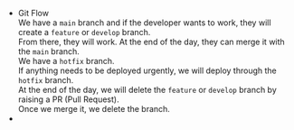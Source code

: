 * Git Flow  
  We have a `main` branch and if the developer wants to work, they will create a `feature` or `develop` branch.  
  From there, they will work. At the end of the day, they can merge it with the `main` branch.  
  We have a `hotfix` branch.  
  If anything needs to be deployed urgently, we will deploy through the `hotfix` branch.  
  At the end of the day, we will delete the `feature` or `develop` branch by raising a PR (Pull Request).  
  Once we merge it, we delete the branch.
*